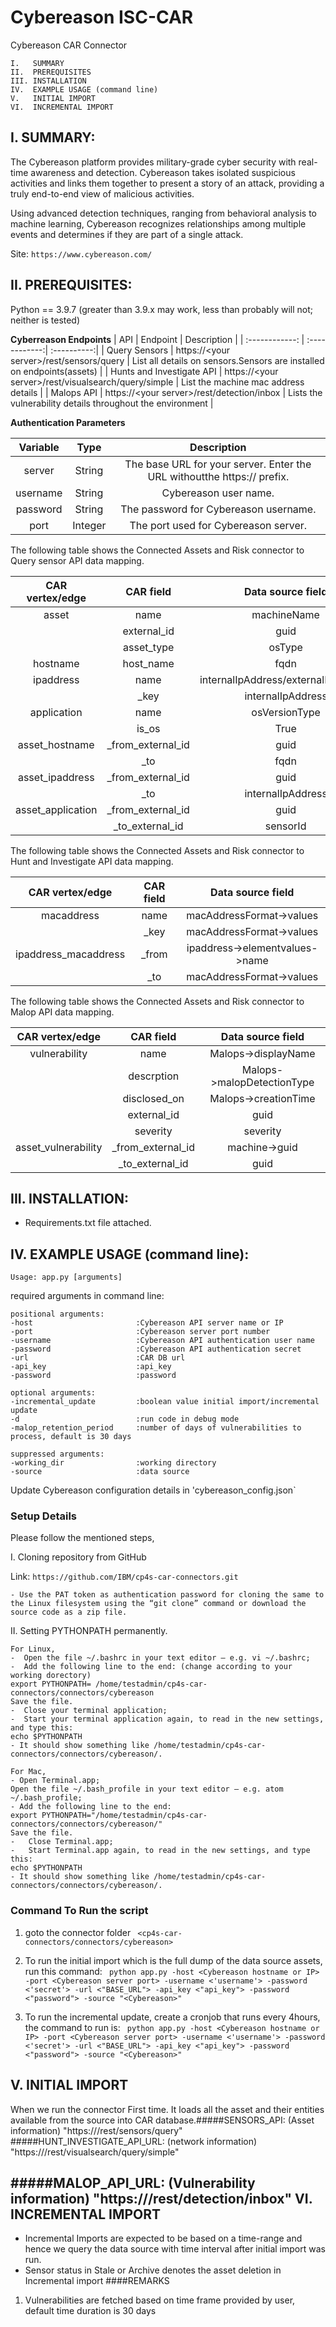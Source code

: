 # Cybereason ISC-CAR

Cybereason CAR Connector
```
I.   SUMMARY
II.  PREREQUISITES
III. INSTALLATION
IV.  EXAMPLE USAGE (command line)
V.   INITIAL IMPORT
VI.  INCREMENTAL IMPORT
```
I. SUMMARY:
-----------------------------------------------------------------
The Cybereason platform provides military-grade cyber security with real-time awareness and detection. Cybereason takes isolated suspicious activities and links them together to present a story of an attack, providing a truly end-to-end view of malicious activities.

Using advanced detection techniques, ranging from behavioral analysis to machine learning, Cybereason recognizes relationships among multiple events and determines if they are part of a single attack.

Site:   ```https://www.cybereason.com/```

II. PREREQUISITES:
-----------------------------------------------------------------
Python == 3.9.7 (greater than 3.9.x may work, less than probably will not; neither is tested)

**Cyberreason Endpoints**
| API | Endpoint | Description |
| :------------: | :------------:| :----------:|
| Query Sensors | https://\<your server\>/rest/sensors/query | List all details on sensors.Sensors are installed on endpoints(assets) |
| Hunts and Investigate API | https://\<your server\>/rest/visualsearch/query/simple | List the machine mac address details |
| Malops API | https://\<your server\>/rest/detection/inbox | Lists the vulnerability details throughout the environment |

**Authentication Parameters**

| Variable | Type | Description |
| :------------: | :------------:| :----------:|
| server | String | The base URL for your server. Enter the URL withoutthe https:// prefix. |
| username | String | Cybereason user name. |
| password | String | The password for Cybereason username. |
| port | Integer | The port used for Cybereason server. |

The following table shows the Connected Assets and Risk connector to Query sensor API data mapping.

| CAR vertex/edge |   CAR field   |  Data source field  |
| :-------------: | :-----------: | :-----------: |
| asset | name | machineName |
|       | external_id | guid |
|       | asset_type | osType |
| hostname | host_name | fqdn |
| ipaddress | name | internalIpAddress/externalIpAddress |
|       | _key | internalIpAddress |
| application | name | osVersionType |
|       | is_os | True |
| asset_hostname | _from_external_id | guid |
|          | _to | fqdn |
| asset_ipaddress | _from_external_id | guid |
|          | _to | internalIpAddress |
| asset_application | _from_external_id | guid |
|          | _to_external_id | sensorId |

The following table shows the Connected Assets and Risk connector to Hunt and Investigate API data mapping.

| CAR vertex/edge |   CAR field   |  Data source field  |
| :-------------: | :-----------: | :-----------: |
| macaddress | name | macAddressFormat->values |
|       | _key | macAddressFormat->values |
| ipaddress_macaddress | _from | ipaddress->elementvalues->name |
|          | _to | macAddressFormat->values |

The following table shows the Connected Assets and Risk connector to Malop API data mapping.

| CAR vertex/edge |   CAR field   |  Data source field  |
| :-------------: | :-----------: | :-----------: |
| vulnerability | name | Malops->displayName |
|          | descrption | Malops->malopDetectionType |
|          | disclosed_on | Malops->creationTime |
|          | external_id | guid |
|          | severity | severity |
| asset_vulnerability | _from_external_id | machine->guid |
|          | _to_external_id | guid |

III. INSTALLATION:
-----------------------------------------------------------------
- Requirements.txt file attached.


IV. EXAMPLE USAGE (command line):
-----------------------------------------------------------------

```Usage: app.py [arguments]```

required arguments in command line:

```
positional arguments:
-host                       :Cybereason API server name or IP
-port                       :Cybereason server port number
-username                   :Cybereason API authentication user name
-password                   :Cybereason API authentication secret
-url                        :CAR DB url
-api_key                    :api_key
-password                   :password

optional arguments:
-incremental_update         :boolean value initial import/incremental update
-d                          :run code in debug mode
-malop_retention_period     :number of days of vulnerabilities to process, default is 30 days

suppressed arguments:
-working_dir                :working directory
-source                     :data source
```
Update Cybereason configuration details in 'cybereason_config.json`
### Setup Details
Please follow the mentioned steps,

I.	Cloning repository from GitHub

Link: `````https://github.com/IBM/cp4s-car-connectors.git`````

    - Use the PAT token as authentication password for cloning the same to the Linux filesystem using the “git clone” command or download the source code as a zip file.

II.	Setting PYTHONPATH permanently.

    For Linux,
    -  Open the file ~/.bashrc in your text editor – e.g. vi ~/.bashrc;
    -  Add the following line to the end: (change according to your working dorectory)
    export PYTHONPATH= /home/testadmin/cp4s-car-connectors/connectors/cybereason
    Save the file.
    -  Close your terminal application;
    -  Start your terminal application again, to read in the new settings, and type this:
    echo $PYTHONPATH
    - It should show something like /home/testadmin/cp4s-car-connectors/connectors/cybereason/.
    
    For Mac,
    - Open Terminal.app;
    Open the file ~/.bash_profile in your text editor – e.g. atom ~/.bash_profile;
    - Add the following line to the end:
    export PYTHONPATH="/home/testadmin/cp4s-car-connectors/connectors/cybereason/"
    Save the file.
    -	Close Terminal.app;
    -	Start Terminal.app again, to read in the new settings, and type this:
    echo $PYTHONPATH
    - It should show something like /home/testadmin/cp4s-car-connectors/connectors/cybereason/.


### Command To Run the script

1. goto the connector folder ` <cp4s-car-connectors/connectors/cybereason>`

2. To run the initial import which is the full dump of the data source assets, run this command:
   ` python app.py -host <Cybereason hostname or IP> -port <Cybereason server port> -username <'username'> -password <'secret'> -url <"BASE_URL"> -api_key <"api_key"> -password <"password"> -source "<Cybereason>"`

3. To run the incremental update, create a cronjob that runs every 4hours, the command to run is:
   ` python app.py -host <Cybereason hostname or IP> -port <Cybereason server port> -username <'username'> -password <'secret'> -url <"BASE_URL"> -api_key <"api_key"> -password <"password"> -source "<Cybereason>"`

V. INITIAL IMPORT
-----------------------------------------------------------------
When we run the connector First time. It loads all the asset and their entities available from the source into CAR database.​
#####SENSORS_API: (Asset information)
    "https://<your server>/rest/sensors/query"
#####HUNT_INVESTIGATE_API_URL: (network information)
    "https://<your server>/rest/visualsearch/query/simple"

#####MALOP_API_URL: (Vulnerability information)
    "https://<your server>/rest/detection/inbox"
VI. INCREMENTAL IMPORT
-----------------------------------------------------------------

- Incremental Imports are expected to be based on a time-range and hence we query the data source with time interval after initial import was run.
- Sensor status in Stale or Archive denotes the asset deletion in Incremental import
####REMARKS
1.  Vulnerabilities are fetched based on time frame provided by user, default time duration is 30 days
